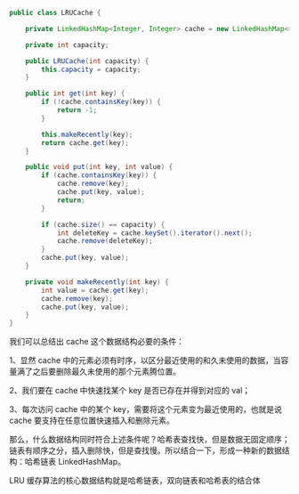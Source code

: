 ```java
public class LRUCache {

    private LinkedHashMap<Integer, Integer> cache = new LinkedHashMap<>();

    private int capacity;

    public LRUCache(int capacity) {
        this.capacity = capacity;
    }

    public int get(int key) {
        if (!cache.containsKey(key)) {
            return -1;
        }

        this.makeRecently(key);
        return cache.get(key);
    }

    public void put(int key, int value) {
        if (cache.containsKey(key)) {
            cache.remove(key);
            cache.put(key, value);
            return;
        }

        if (cache.size() == capacity) {
            int deleteKey = cache.keySet().iterator().next();
            cache.remove(deleteKey);
        }
        cache.put(key, value);
    }

    private void makeRecently(int key) {
        int value = cache.get(key);
        cache.remove(key);
        cache.put(key, value);
    }
}

```

我们可以总结出 cache 这个数据结构必要的条件：

1、显然 cache 中的元素必须有时序，以区分最近使用的和久未使用的数据，当容量满了之后要删除最久未使用的那个元素腾位置。

2、我们要在 cache 中快速找某个 key 是否已存在并得到对应的 val；

3、每次访问 cache 中的某个 key，需要将这个元素变为最近使用的，也就是说 cache 要支持在任意位置快速插入和删除元素。

那么，什么数据结构同时符合上述条件呢？哈希表查找快，但是数据无固定顺序；链表有顺序之分，插入删除快，但是查找慢。所以结合一下，形成一种新的数据结构：哈希链表 LinkedHashMap。

LRU 缓存算法的核心数据结构就是哈希链表，双向链表和哈希表的结合体